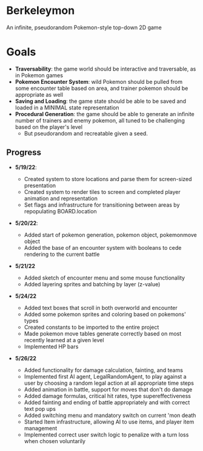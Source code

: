 # Berkeleymon
An infinite, pseudorandom Pokemon-style top-down 2D game

# Goals
- **Traversability**: the game world should be interactive and traversable, as in Pokemon games
- **Pokemon Encounter System**: wild Pokemon should be pulled from some encounter table based on area, and trainer pokemon should be appropriate as well
- **Saving and Loading**: the game state should be able to be saved and loaded in a MINIMAL state representation 
- **Procedural Generation**: the game should be able to generate an infinite number of trainers and enemy pokemon, all tuned to be challenging based on the player's level
  - But pseudorandom and recreatable given a seed.

## Progress
- **5/19/22**:
  - Created system to store locations and parse them for screen-sized presentation
  - Created system to render tiles to screen and completed player animation and representation
  - Set flags and infrastructure for transitioning between areas by repopulating BOARD.location

- **5/20/22**:
  - Added start of pokemon generation, pokemon object, pokemonmove object
  - Added the base of an encounter system with booleans to cede rendering to the current battle 

- **5/21/22**
  - Added sketch of encounter menu and some mouse functionality 
  - Added layering sprites and batching by layer (z-value)

- **5/24/22**
  - Added text boxes that scroll in both overworld and encounter 
  - Added some pokemon sprites and coloring based on pokemons' types 
  - Created constants to be imported to the entire project 
  - Made pokemon move tables generate correctly based on most recently learned at a given level
  - Implemented HP bars

- **5/26/22**
  - Added functionality for damage calculation, fainting, and teams
  - Implemented first AI agent, LegalRandomAgent, to play against a user by choosing a random legal action at all appropriate time steps 
  - Added animation in battle, support for moves that don't do damage
  - Added damage formulas, critical hit rates, type supereffectiveness
  - Added fainting and ending of battle appropriately and with correct text pop ups 
  - Added switching menu and mandatory switch on current 'mon death
  - Started Item infrastructure, allowing AI to use items, and player item management
  - Implemented correct user switch logic to penalize with a turn loss when chosen voluntarily
